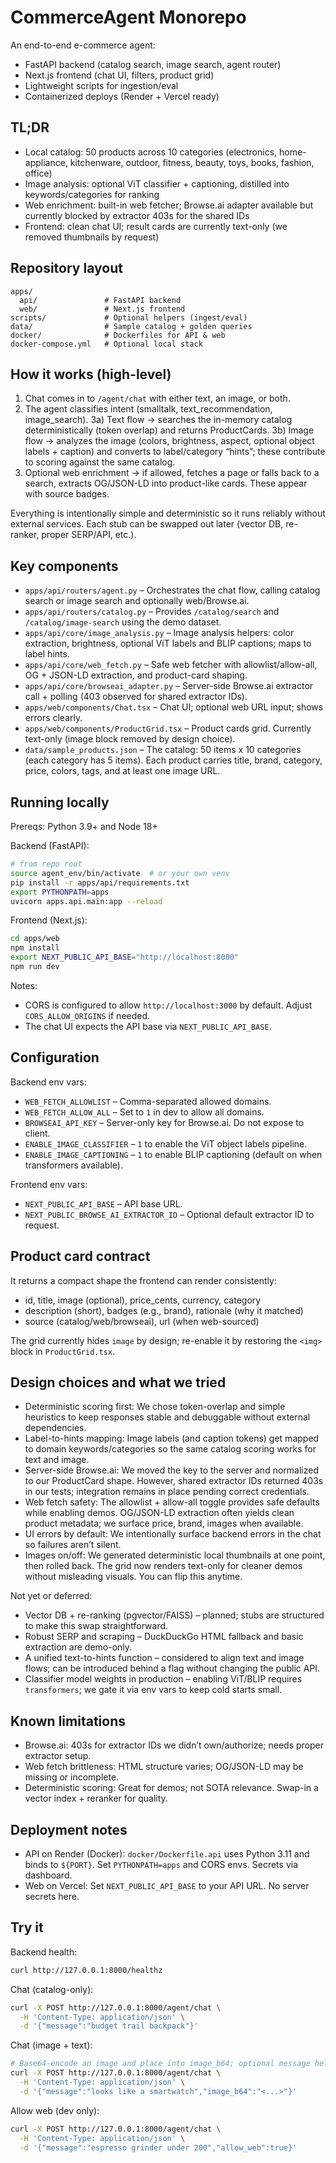 # CommerceAgent Monorepo

An end-to-end e-commerce agent:
- FastAPI backend (catalog search, image search, agent router)
- Next.js frontend (chat UI, filters, product grid)
- Lightweight scripts for ingestion/eval
- Containerized deploys (Render + Vercel ready)


## TL;DR

- Local catalog: 50 products across 10 categories (electronics, home-appliance, kitchenware, outdoor, fitness, beauty, toys, books, fashion, office)
- Image analysis: optional ViT classifier + captioning, distilled into keywords/categories for ranking
- Web enrichment: built-in web fetcher; Browse.ai adapter available but currently blocked by extractor 403s for the shared IDs
- Frontend: clean chat UI; result cards are currently text-only (we removed thumbnails by request)

## Repository layout

```
apps/
  api/               # FastAPI backend
  web/               # Next.js frontend
scripts/             # Optional helpers (ingest/eval)
data/                # Sample catalog + golden queries
docker/              # Dockerfiles for API & web
docker-compose.yml   # Optional local stack
```

## How it works (high-level)

1) Chat comes in to `/agent/chat` with either text, an image, or both.
2) The agent classifies intent (smalltalk, text_recommendation, image_search).
3a) Text flow → searches the in-memory catalog deterministically (token overlap) and returns ProductCards.
3b) Image flow → analyzes the image (colors, brightness, aspect, optional object labels + caption) and converts to label/category “hints”; these contribute to scoring against the same catalog.
4) Optional web enrichment → if allowed, fetches a page or falls back to a search, extracts OG/JSON-LD into product-like cards. These appear with source badges.

Everything is intentionally simple and deterministic so it runs reliably without external services. Each stub can be swapped out later (vector DB, re-ranker, proper SERP/API, etc.).

## Key components

- `apps/api/routers/agent.py` – Orchestrates the chat flow, calling catalog search or image search and optionally web/Browse.ai.
- `apps/api/routers/catalog.py` – Provides `/catalog/search` and `/catalog/image-search` using the demo dataset.
- `apps/api/core/image_analysis.py` – Image analysis helpers: color extraction, brightness, optional ViT labels and BLIP captions; maps to label hints.
- `apps/api/core/web_fetch.py` – Safe web fetcher with allowlist/allow-all, OG + JSON-LD extraction, and product-card shaping.
- `apps/api/core/browseai_adapter.py` – Server-side Browse.ai extractor call + polling (403 observed for shared extractor IDs).
- `apps/web/components/Chat.tsx` – Chat UI; optional web URL input; shows errors clearly.
- `apps/web/components/ProductGrid.tsx` – Product cards grid. Currently text-only (image block removed by design choice).
- `data/sample_products.json` – The catalog: 50 items x 10 categories (each category has 5 items). Each product carries title, brand, category, price, colors, tags, and at least one image URL.

## Running locally

Prereqs: Python 3.9+ and Node 18+

Backend (FastAPI):

```bash
# from repo root
source agent_env/bin/activate  # or your own venv
pip install -r apps/api/requirements.txt
export PYTHONPATH=apps
uvicorn apps.api.main:app --reload
```

Frontend (Next.js):

```bash
cd apps/web
npm install
export NEXT_PUBLIC_API_BASE="http://localhost:8000"
npm run dev
```

Notes:
- CORS is configured to allow `http://localhost:3000` by default. Adjust `CORS_ALLOW_ORIGINS` if needed.
- The chat UI expects the API base via `NEXT_PUBLIC_API_BASE`.

## Configuration

Backend env vars:
- `WEB_FETCH_ALLOWLIST` – Comma-separated allowed domains.
- `WEB_FETCH_ALLOW_ALL` – Set to `1` in dev to allow all domains.
- `BROWSEAI_API_KEY` – Server-only key for Browse.ai. Do not expose to client.
- `ENABLE_IMAGE_CLASSIFIER` – `1` to enable the ViT object labels pipeline.
- `ENABLE_IMAGE_CAPTIONING` – `1` to enable BLIP captioning (default on when transformers available).

Frontend env vars:
- `NEXT_PUBLIC_API_BASE` – API base URL.
- `NEXT_PUBLIC_BROWSE_AI_EXTRACTOR_ID` – Optional default extractor ID to request.

## Product card contract

It returns a compact shape the frontend can render consistently:
- id, title, image (optional), price_cents, currency, category
- description (short), badges (e.g., brand), rationale (why it matched)
- source (catalog/web/browseai), url (when web-sourced)

The grid currently hides `image` by design; re-enable it by restoring the `<img>` block in `ProductGrid.tsx`.

## Design choices and what we tried

- Deterministic scoring first: We chose token-overlap and simple heuristics to keep responses stable and debuggable without external dependencies.
- Label-to-hints mapping: Image labels (and caption tokens) get mapped to domain keywords/categories so the same catalog scoring works for text and image.
- Server-side Browse.ai: We moved the key to the server and normalized to our ProductCard shape. However, shared extractor IDs returned 403s in our tests; integration remains in place pending correct credentials.
- Web fetch safety: The allowlist + allow-all toggle provides safe defaults while enabling demos. OG/JSON-LD extraction often yields clean product metadata; we surface price, brand, images when available.
- UI errors by default: We intentionally surface backend errors in the chat so failures aren’t silent.
- Images on/off: We generated deterministic local thumbnails at one point, then rolled back. The grid now renders text-only for cleaner demos without misleading visuals. You can flip this anytime.

Not yet or deferred:
- Vector DB + re-ranking (pgvector/FAISS) – planned; stubs are structured to make this swap straightforward.
- Robust SERP and scraping – DuckDuckGo HTML fallback and basic extraction are demo-only.
- A unified text-to-hints function – considered to align text and image flows; can be introduced behind a flag without changing the public API.
- Classifier model weights in production – enabling ViT/BLIP requires `transformers`; we gate it via env vars to keep cold starts small.

## Known limitations

- Browse.ai: 403s for extractor IDs we didn’t own/authorize; needs proper extractor setup.
- Web fetch brittleness: HTML structure varies; OG/JSON-LD may be missing or incomplete.
- Deterministic scoring: Great for demos; not SOTA relevance. Swap-in a vector index + reranker for quality.

## Deployment notes

- API on Render (Docker): `docker/Dockerfile.api` uses Python 3.11 and binds to `${PORT}`. Set `PYTHONPATH=apps` and CORS envs. Secrets via dashboard.
- Web on Vercel: Set `NEXT_PUBLIC_API_BASE` to your API URL. No server secrets here.

## Try it

Backend health:
```bash
curl http://127.0.0.1:8000/healthz
```

Chat (catalog-only):
```bash
curl -X POST http://127.0.0.1:8000/agent/chat \
  -H 'Content-Type: application/json' \
  -d '{"message":"budget trail backpack"}'
```

Chat (image + text):
```bash
# Base64-encode an image and place into image_b64; optional message helps steer results
curl -X POST http://127.0.0.1:8000/agent/chat \
  -H 'Content-Type: application/json' \
  -d '{"message":"looks like a smartwatch","image_b64":"<...>"}'
```

Allow web (dev only):
```bash
curl -X POST http://127.0.0.1:8000/agent/chat \
  -H 'Content-Type: application/json' \
  -d '{"message":"espresso grinder under 200","allow_web":true}'
```


